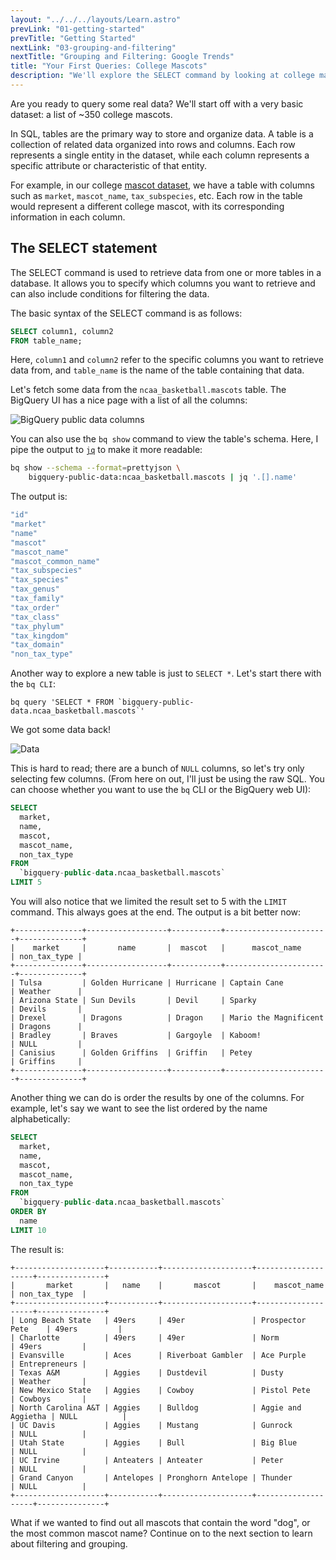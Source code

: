 ```yaml
---
layout: "../../../layouts/Learn.astro"
prevLink: "01-getting-started"
prevTitle: "Getting Started"
nextLink: "03-grouping-and-filtering"
nextTitle: "Grouping and Filtering: Google Trends"
title: "Your First Queries: College Mascots"
description: "We'll explore the SELECT command by looking at college mascot data."
---
```


Are you ready to query some real data? We'll start off with a very basic dataset: a list of ~350 college mascots.

In SQL, tables are the primary way to store and organize data. A table is a collection of related data organized into rows and columns. Each row represents a single entity in the dataset, while each column represents a specific attribute or characteristic of that entity.

For example, in our college [mascot dataset](https://console.cloud.google.com/bigquery?p=bigquery-public-data&d=ncaa_basketball&page=dataset&ws=!1m5!1m4!4m3!1sbigquery-public-data!2sncaa_basketball!3smascots), we have a table with columns such as `market`, `mascot_name`, `tax_subspecies`, etc. Each row in the table would represent a different college mascot, with its corresponding information in each column.

## The SELECT statement

The SELECT command is used to retrieve data from one or more tables in a database. It allows you to specify which columns you want to retrieve and can also include conditions for filtering the data.

The basic syntax of the SELECT command is as follows:

```sql
SELECT column1, column2
FROM table_name;
```

Here, `column1` and `column2` refer to the specific columns you want to retrieve data from, and `table_name` is the name of the table containing that data.

Let's fetch some data from the `ncaa_basketball.mascots` table. The BigQuery UI has a nice page with a list of all the columns:

![BigQuery public data columns](/images/learn/sql-with-public-data/02-columns.png)

You can also use the `bq show` command to view the table's schema. Here, I pipe the output to [`jq`](https://stedolan.github.io/jq/) to make it more readable:

```sh
bq show --schema --format=prettyjson \
    bigquery-public-data:ncaa_basketball.mascots | jq '.[].name'
```

The output is:

```sh
"id"
"market"
"name"
"mascot"
"mascot_name"
"mascot_common_name"
"tax_subspecies"
"tax_species"
"tax_genus"
"tax_family"
"tax_order"
"tax_class"
"tax_phylum"
"tax_kingdom"
"tax_domain"
"non_tax_type"
```

Another way to explore a new table is just to `SELECT *`. Let's start there with the `bq CLI`:

```
bq query 'SELECT * FROM `bigquery-public-data.ncaa_basketball.mascots`'
```

We got some data back!

![Data](/images/learn/sql-with-public-data/02-first-query.png)

This is hard to read; there are a bunch of `NULL` columns, so let's try only selecting few columns. (From here on out, I'll just be using the raw SQL. You can choose whether you want to use the `bq` CLI or the BigQuery web UI):

```sql
SELECT
  market,
  name,
  mascot,
  mascot_name,
  non_tax_type
FROM
  `bigquery-public-data.ncaa_basketball.mascots`
LIMIT 5
```

You will also notice that we limited the result set to 5 with the `LIMIT` command. This always goes at the end. The output is a bit better now:

```
+---------------+------------------+-----------+-----------------------+--------------+
|    market     |       name       |  mascot   |      mascot_name      | non_tax_type |
+---------------+------------------+-----------+-----------------------+--------------+
| Tulsa         | Golden Hurricane | Hurricane | Captain Cane          | Weather      |
| Arizona State | Sun Devils       | Devil     | Sparky                | Devils       |
| Drexel        | Dragons          | Dragon    | Mario the Magnificent | Dragons      |
| Bradley       | Braves           | Gargoyle  | Kaboom!               | NULL         |
| Canisius      | Golden Griffins  | Griffin   | Petey                 | Griffins     |
+---------------+------------------+-----------+-----------------------+--------------+
```

Another thing we can do is order the results by one of the columns. For example, let's say we want to see the list ordered by the name alphabetically:

```sql
SELECT
  market,
  name,
  mascot,
  mascot_name,
  non_tax_type
FROM
  `bigquery-public-data.ncaa_basketball.mascots`
ORDER BY
  name
LIMIT 10
```

The result is:

```
+--------------------+-----------+--------------------+--------------------+---------------+
|       market       |   name    |       mascot       |    mascot_name     | non_tax_type  |
+--------------------+-----------+--------------------+--------------------+---------------+
| Long Beach State   | 49ers     | 49er               | Prospector Pete    | 49ers         |
| Charlotte          | 49ers     | 49er               | Norm               | 49ers         |
| Evansville         | Aces      | Riverboat Gambler  | Ace Purple         | Entrepreneurs |
| Texas A&M          | Aggies    | Dustdevil          | Dusty              | Weather       |
| New Mexico State   | Aggies    | Cowboy             | Pistol Pete        | Cowboys       |
| North Carolina A&T | Aggies    | Bulldog            | Aggie and Aggietha | NULL          |
| UC Davis           | Aggies    | Mustang            | Gunrock            | NULL          |
| Utah State         | Aggies    | Bull               | Big Blue           | NULL          |
| UC Irvine          | Anteaters | Anteater           | Peter              | NULL          |
| Grand Canyon       | Antelopes | Pronghorn Antelope | Thunder            | NULL          |
+--------------------+-----------+--------------------+--------------------+---------------+
```

What if we wanted to find out all mascots that contain the word "dog", or the most common mascot name? Continue on to the next section to learn about filtering and grouping.
